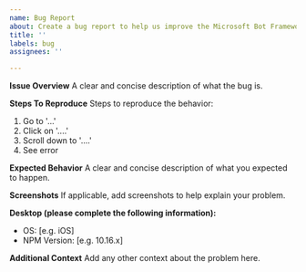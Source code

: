 ```yaml
---
name: Bug Report
about: Create a bug report to help us improve the Microsoft Bot Framework Export Script.
title: ''
labels: bug
assignees: ''

---
```


**Issue Overview**
A clear and concise description of what the bug is.

**Steps To Reproduce**
Steps to reproduce the behavior:
1. Go to '...'
2. Click on '....'
3. Scroll down to '....'
4. See error

**Expected Behavior**
A clear and concise description of what you expected to happen.

**Screenshots**
If applicable, add screenshots to help explain your problem.

**Desktop (please complete the following information):**
 - OS: [e.g. iOS]
 - NPM Version: [e.g. 10.16.x]

**Additional Context**
Add any other context about the problem here.
